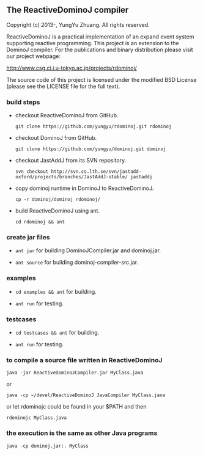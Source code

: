 The ReactiveDominoJ compiler
--------------------
Copyright (c) 2013-, YungYu Zhuang. All rights reserved.

ReactiveDominoJ is a practical implementation of an expand event system
supporting reactive programming.  This project is an extension to the DominoJ compiler.
For the publications and binary distribution please visit our project webpage:

  http://www.csg.ci.i.u-tokyo.ac.jp/projects/rdominoj/

The source code of this project is licensed under the modified BSD License
(please see the LICENSE file for the full text).


### build steps

* checkout ReactiveDominoJ from GitHub.

  `git clone https://github.com/yungyu/rdominoj.git rdominoj`

* checkout DominoJ from GitHub.

  `git clone https://github.com/yungyu/dominoj.git dominoj`

* checkout JastAddJ from its SVN repository.

  `svn checkout http://svn.cs.lth.se/svn/jastadd-oxford/projects/branches/JastAddJ-stable/ jastaddj`

* copy dominoj runtime in DominoJ to ReactiveDominoJ.

  `cp -r dominoj/dominoj rdominoj/`

* build ReactiveDominoJ using ant.

  `cd rdominoj && ant`

### create jar files

* `ant jar` for building DominoJCompiler.jar and dominoj.jar.

* `ant source` for building dominoj-compiler-src.jar.

### examples

* `cd examples && ant` for building.
 
* `ant run` for testing.

### testcases

* `cd testcases && ant` for building.

* `ant run` for testing.

### to compile a source file written in ReactiveDominoJ

  `java -jar ReactiveDominoJCompiler.jar MyClass.java`

  or

  `java -cp ~/devel/ReactiveDominoJ JavaCompiler MyClass.java`

  or let rdominojc could be found in your $PATH and then

  `rdominojc MyClass.java`

### the execution is the same as other Java programs

  `java -cp dominoj.jar:. MyClass`
